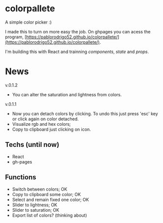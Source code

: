 # colorpallete
A simple color picker :)

I made this to turn on more easy the job. On ghpages you can acess the program, [https://pablorodrigo52.github.io/colorpallete/](https://pablorodrigo52.github.io/colorpallete/).

I'm building this with React and trainning _components_, _state_ and _props_.

# News
v.0.1.2
- You can alter the saturation and lightness from colors.

v.0.1.1
- Now you can detach colors by clicking. To undo this just press 'esc' key or click again on color detached.
- Visualize rgb and hex colors;
- Copy to clipboard just clicking on icon.

## Techs (until now)
- React
- gh-pages 

## Functions
- Switch between colors;             OK
- Copy to clipboard some color;      OK
- Select and remain fixed one color; OK
- Slider to lightness;               OK
- Slider to saturation;              OK
- Export list of colors? (thinking about)